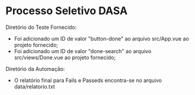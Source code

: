 # Processo Seletivo DASA

Diretório do Teste Fornecido:
- Foi adicionado um ID de valor "button-done" ao arquivo src/App.vue ao projeto fornecido;
- Foi adicionado um ID de valor "done-search" ao arquivo src/views/Done.vue ao projeto fornecido;

Diretório da Automação:
- O relatório final para Fails e Passeds encontra-se no arquivo data/relatorio.txt
